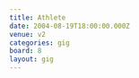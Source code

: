 ```yaml
---
title: Athlete
date: 2004-08-19T18:00:00.000Z
venue: v2
categories: gig
board: 8
layout: gig
---
```


